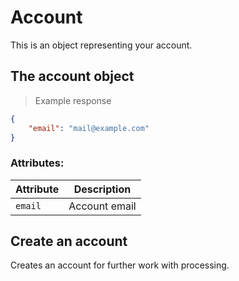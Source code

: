 # Account

This is an object representing your account. 

## The account object

> Example response

```json
{
    "email": "mail@example.com"
}
```
 
### Attributes:

Attribute | Description
--------- | -----------
`email` | Account email




## Create an account

Creates an account for further work with processing.
